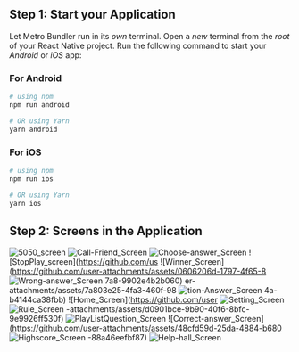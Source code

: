 ## Step 1: Start your Application

Let Metro Bundler run in its _own_ terminal. Open a _new_ terminal from the _root_ of your React Native project. Run the following command to start your _Android_ or _iOS_ app:

### For Android

```bash
# using npm
npm run android

# OR using Yarn
yarn android
```

### For iOS

```bash
# using npm
npm run ios

# OR using Yarn
yarn ios
```
## Step 2: Screens in the Application
![5050_screen](https://github.com/user-attachments/assets/bb6f8824-95bb-43d5-8814-daf2bf2f0198)
![Call-Friend_Screen](https://github.com/user-attachments/assets/c2b033c6-f185-427a-882b-3853a31f8601)
![Choose-answer_Screen](https://github.com/user-attachments/assets/1398979b-e95e-436e-af4f-2b7444d54b16)
![StopPlay_screen](https://github.com/us
![Winner_Screen](https://github.com/user-attachments/assets/0606206d-1797-4f65-8
![Wrong-answer_Screen](https://github.com/user-attachments/assets/a3658a7a-0204-48e1-9655-541a95912688)
7a8-9902e4b2b060)
er-attachments/assets/7a803e25-4fa3-460f-98
![tion-Answer_Screen](https://github.com/user-attachments/assets/6669f16c-8c41-4dac-9815-f0c7626f6f61)
4a-b4144ca38fbb)
![Home_Screen](https://github.com/user
![Setting_Screen](https://github.com/user-attachments/assets/dc9329d8-f24a-4bb6-90f3-72d3f7fe690f)
![Rule_Screen](https://github.com/user-attachments/assets/b3ee5bd0-3722-49c9-9aed-d80d4ac48eb9)
-attachments/assets/d0901bce-9b90-40f6-8bfc-9e9926ff530f)
![PlayListQuestion_Screen](https://github.com/user-attachments/assets/fdfaa067-5f33-4665-a8e9-a5fbc972daeb)
![Correct-answer_Screen](https://github.com/user-attachments/assets/48cfd59d-25da-4884-b680
![Highscore_Screen](https://github.com/user-attachments/assets/ae459fd7-588d-45f6-ae6c-07e0790ee252)
-88a46eefbf87)
![Help-hall_Screen](https://github.com/user-attachments/assets/d436ec3b-2d6d-4a7a-8074-9874e65f6444)


